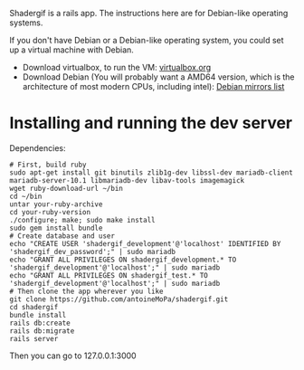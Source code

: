 Shadergif is a rails app. The instructions here are for Debian-like operating systems.

If you don't have Debian or a Debian-like operating system, you could set up a virtual machine
with Debian.

* Download virtualbox, to run the VM: [virtualbox.org](https://www.virtualbox.org/)
* Download Debian (You will probably want a AMD64 version, which is the architecture of most modern CPUs, including intel): [Debian mirrors list](https://www.debian.org/CD/http-ftp/#stable)

# Installing and running the dev server

Dependencies:

	# First, build ruby
	sudo apt-get install git binutils zlib1g-dev libssl-dev mariadb-client mariadb-server-10.1 libmariadb-dev libav-tools imagemagick
	wget ruby-download-url ~/bin
	cd ~/bin
	untar your-ruby-archive
	cd your-ruby-version
	./configure; make; sudo make install
	sudo gem install bundle
    # Create database and user
	echo "CREATE USER 'shadergif_development'@'localhost' IDENTIFIED BY 'shadergif_dev_password';" | sudo mariadb
    echo "GRANT ALL PRIVILEGES ON shadergif_development.* TO 'shadergif_development'@'localhost';" | sudo mariadb
    echo "GRANT ALL PRIVILEGES ON shadergif_test.* TO 'shadergif_development'@'localhost';" | sudo mariadb
    # Then clone the app wherever you like
	git clone https://github.com/antoineMoPa/shadergif.git
   	cd shadergif
	bundle install
    rails db:create
	rails db:migrate
	rails server

Then you can go to 127.0.0.1:3000